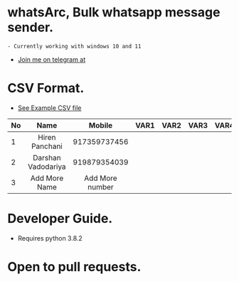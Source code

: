 # whatsArc, Bulk whatsapp message sender.
    - Currently working with windows 10 and 11
 - [Join me on telegram at](https://telegram.me/bulk_whatsapp_sender)

# CSV Format.
 - [See Example CSV file](example.csv)

| No| Name               | Mobile            | VAR1 | VAR2 | VAR3 | VAR4 | VAR5 |
| - |:------------------:|:-----------------:|:----:|:----:|:----:|:----:|:----:|
| 1 | Hiren Panchani     | 917359737456      |      |      |      |      |      |
| 2 | Darshan Vadodariya | 919879354039      |      |      |      |      |      |
| 3 | Add More Name      | Add More number   |      |      |      |      |      |

# Developer Guide.
 - Requires python 3.8.2
 
# Open to pull requests.



